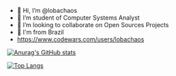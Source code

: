 - 👋 Hi, I’m @lobachaos
- 👀 I’m student of  Computer Systems Analyst 
- 💞️ I’m looking to collaborate on Open Sources Projects
- 🚩 I'm from Brazil 
- https://www.codewars.com/users/lobachaos


[![Anurag's GitHub stats](github-readme-stats-orcin-two.vercel.app/api?username=lobachaos&theme=radical&show_icons=true&count_private=true)](https://github.com/anuraghazra/github-readme-stats)


[![Top Langs](github-readme-stats-orcin-two.vercel.app/api/top-langs/?username=lobachaos&theme=radical&layout=compact)](https://github.com/anuraghazra/github-readme-stats)




<!---
lobachaos/lobachaos is a ✨ special ✨ repository because its `README.md` (this file) appears on your GitHub profile.
You can click the Preview link to take a look at your changes.
--->
